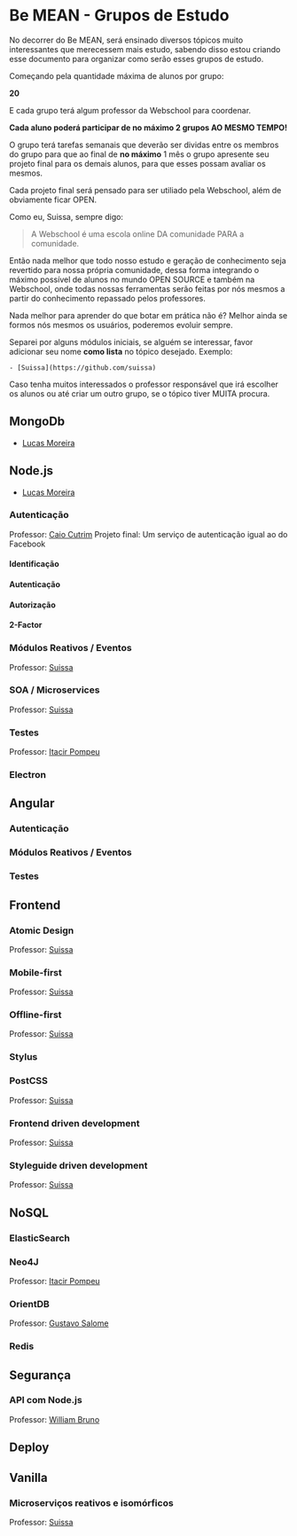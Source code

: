 # Be MEAN - Grupos de Estudo

No decorrer do Be MEAN, será ensinado diversos tópicos muito interessantes que merecessem mais estudo, sabendo disso estou criando esse documento para organizar como serão esses grupos de estudo.

Começando pela quantidade máxima de alunos por grupo:

**20**

E cada grupo terá algum professor da Webschool para coordenar.

**Cada aluno poderá participar de no máximo 2 grupos AO MESMO TEMPO!**

O grupo terá tarefas semanais que deverão ser dividas entre os membros do grupo para que ao final de **no máximo** 1 mês o grupo apresente seu projeto final para os demais alunos, para que esses possam avaliar os mesmos.

Cada projeto final será pensado para ser utiliado pela Webschool, além de obviamente ficar OPEN.

Como eu, Suissa, sempre digo:

> A Webschool é uma escola online DA comunidade PARA a comunidade.

Então nada melhor que todo nosso estudo e geração de conhecimento seja revertido para nossa própria comunidade, dessa forma integrando o máximo possível de alunos no mundo OPEN SOURCE e também na Webschool, onde todas nossas ferramentas serão feitas por nós mesmos a partir do conhecimento repassado pelos professores.

Nada melhor para aprender do que botar em prática não é? Melhor ainda se formos nós mesmos os usuários, poderemos evoluir sempre.

Separei por alguns módulos iniciais, se alguém se interessar, favor adicionar seu nome **como lista** no tópico desejado. Exemplo:

```
- [Suissa](https://github.com/suissa)
```

Caso tenha muitos interessados o professor responsável que irá escolher os alunos ou até criar um outro grupo, se o tópico tiver MUITA procura.

## MongoDb
- [Lucas Moreira](https://github.com/fauker)

## Node.js
- [Lucas Moreira](https://github.com/fauker)

### Autenticação
Professor: [Caio Cutrim]()
Projeto final: Um serviço de autenticação igual ao do Facebook

#### Identificação
#### Autenticação
#### Autorização
#### 2-Factor

### Módulos Reativos / Eventos
Professor: [Suissa](https://github.com/suissa)

### SOA / Microservices
Professor: [Suissa](https://github.com/suissa)

### Testes
Professor: [Itacir Pompeu]()

### Electron

## Angular

### Autenticação

### Módulos Reativos / Eventos

### Testes

## Frontend

### Atomic Design
Professor: [Suissa](https://github.com/suissa)

### Mobile-first
Professor: [Suissa](https://github.com/suissa)

### Offline-first
Professor: [Suissa](https://github.com/suissa)

### Stylus

### PostCSS
Professor: [Suissa](https://github.com/suissa)

### Frontend driven development
Professor: [Suissa](https://github.com/suissa)

### Styleguide driven development
Professor: [Suissa](https://github.com/suissa)

## NoSQL

### ElasticSearch
### Neo4J
Professor: [Itacir Pompeu]()

### OrientDB
Professor: [Gustavo Salome]()

### Redis

## Segurança

### API com Node.js
Professor: [William Bruno](https://github.com/wbruno)

## Deploy

## Vanilla

### Microserviços reativos e isomórficos
Professor: [Suissa](https://github.com/suissa)

